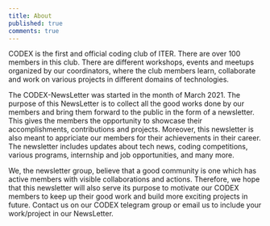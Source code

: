 ```yaml
---
title: About
published: true
comments: true
---
```


CODEX is the first and official coding club of ITER. There are over 100 members in this club. There are different workshops, events and meetups organized by our coordinators, where the club members learn, collaborate and work on various projects in different domains of technologies.

The CODEX-NewsLetter was started in the month of March 2021. The purpose of this NewsLetter is to collect all the good works done by our members and bring them forward to the public in the form of a newsletter. This gives the members the opportunity to showcase their accomplishments, contributions and projects. Moreover, this newsletter is also meant to appriciate our members for their achievements in their career. The newsletter includes updates about tech news, coding competitions, various programs, internship and job opportunities, and many more.

We, the newsletter group, believe that a good community is one which has active members with visible collaborations and actions. Therefore, we hope that this newsletter will also serve its purpose to motivate our CODEX members to keep up their good work and build more exciting projects in future. Contact us on our CODEX telegram group or email us to include your work/project in our NewsLetter.
